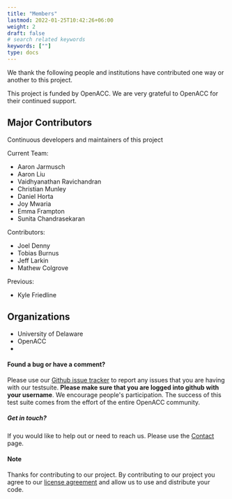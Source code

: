 ```yaml
---
title: "Members"
lastmod: 2022-01-25T10:42:26+06:00
weight: 2
draft: false
# search related keywords
keywords: [""]
type: docs
---
```


We thank the following people and institutions have contributed one way or another to this project.

This project is funded by OpenACC. We are very grateful to OpenACC for their continued support.

## Major Contributors
Continuous developers and maintainers of this project

Current Team:
* Aaron Jarmusch
* Aaron Liu
* Vaidhyanathan Ravichandran
* Christian Munley
* Daniel Horta
* Joy Mwaria
* Emma Frampton
* Sunita Chandrasekaran

Contributors:
* Joel Denny
* Tobias Burnus
* Jeff Larkin
* Mathew Colgrove

Previous:
* Kyle Friedline

## Organizations

* University of Delaware
* OpenACC
*

#### Found a bug or have a comment?

Please use our [Github issue tracker](https://github.com/OpenACCUserGroup/OpenACCV-V/issues) to report any issues that you are having with our testsuite. **Please make sure that you are logged into github with your username**. We encourage people's participation. The success of this test suite comes from the effort of the entire OpenACC community.

##### Get in touch?

If you would like to help out or need to reach us. Please use the [Contact](/contact) page.

#### Note

Thanks for contributing to our project. By contributing to our project you agree to our [license agreement](/license) and allow us to use and distribute your code.
